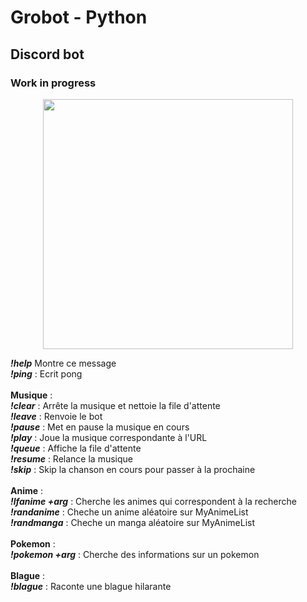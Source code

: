 # Grobot - Python
## Discord bot
### Work in progress 

<p align="center">
<img width="400" src="http://cdn.shopify.com/s/files/1/0280/4426/3513/articles/gai-maito.png?v=1604067731">
</p>


  ***!help***      Montre ce message <br>
  ***!ping*** :      Ecrit pong <br><br>
**Musique** : <br>
  ***!clear*** :     Arrête la musique et nettoie la file d'attente <br>
  ***!leave*** :     Renvoie le bot <br>
  ***!pause*** :     Met en pause la musique en cours <br>
  ***!play*** :     Joue la musique correspondante à l'URL <br>
  ***!queue*** :     Affiche la file d'attente <br>
  ***!resume*** :    Relance la musique <br>
  ***!skip*** :      Skip la chanson en cours pour passer à la prochaine <br><br>
**Anime** : <br>
  ***!lfanime +arg*** :   Cherche les animes qui correspondent à la recherche <br>
  ***!randanime*** : Cheche un anime aléatoire sur MyAnimeList <br>
  ***!randmanga*** : Cheche un manga aléatoire sur MyAnimeList <br><br>
**Pokemon** : <br>
  ***!pokemon +arg*** :   Cherche des informations sur un pokemon <br><br>
**Blague** : <br>
  ***!blague*** : Raconte une blague hilarante <br>
